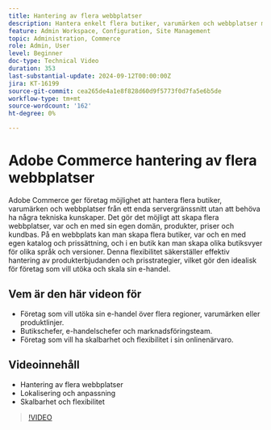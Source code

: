 ```yaml
---
title: Hantering av flera webbplatser 
description: Hantera enkelt flera butiker, varumärken och webbplatser med Adobe Commerce robusta multisitefunktioner och centraliserade servergränssnitt.
feature: Admin Workspace, Configuration, Site Management
topic: Administration, Commerce
role: Admin, User
level: Beginner
doc-type: Technical Video
duration: 353
last-substantial-update: 2024-09-12T00:00:00Z
jira: KT-16199
source-git-commit: cea265de4a1e8f828d60d9f5773f0d7fa5e6b5de
workflow-type: tm+mt
source-wordcount: '162'
ht-degree: 0%

---
```


# Adobe Commerce hantering av flera webbplatser

Adobe Commerce ger företag möjlighet att hantera flera butiker, varumärken och webbplatser från ett enda servergränssnitt utan att behöva ha några tekniska kunskaper. Det gör det möjligt att skapa flera webbplatser, var och en med sin egen domän, produkter, priser och kundbas. På en webbplats kan man skapa flera butiker, var och en med egen katalog och prissättning, och i en butik kan man skapa olika butiksvyer för olika språk och versioner. Denna flexibilitet säkerställer effektiv hantering av produkterbjudanden och prisstrategier, vilket gör den idealisk för företag som vill utöka och skala sin e-handel.

## Vem är den här videon för

- Företag som vill utöka sin e-handel över flera regioner, varumärken eller produktlinjer.
- Butikschefer, e-handelschefer och marknadsföringsteam.
- Företag som vill ha skalbarhet och flexibilitet i sin onlinenärvaro.

## Videoinnehåll

- Hantering av flera webbplatser
- Lokalisering och anpassning
- Skalbarhet och flexibilitet

>[!VIDEO](https://video.tv.adobe.com/v/3434031?learn=on&captions=swe)
